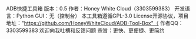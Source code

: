 ADB快捷工具箱 版本：0.5 作者：Honey White Cloud（3303599383）
开发语言：Python
GUI：无（控制台）
本工具箱遵循GPL-3.0 License开源协议，项目地址："https://github.com/HoneyWhiteCloud/ADB-Tool-Box"（
作者QQ：3303599383
欢迎向我吐槽和反馈问题
宗旨：更快、更便捷、更简约
